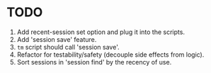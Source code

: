 # TODO

1. Add recent-session set option and plug it into the scripts.
2. Add 'session save' feature.
3. `tm` script should call 'session save'.
4. Refactor for testability/safety (decouple side effects from logic).
5. Sort sessions in 'session find' by the recency of use.
